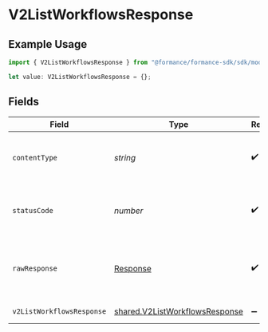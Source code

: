 # V2ListWorkflowsResponse

## Example Usage

```typescript
import { V2ListWorkflowsResponse } from "@formance/formance-sdk/sdk/models/operations";

let value: V2ListWorkflowsResponse = {};
```

## Fields

| Field                                                                                   | Type                                                                                    | Required                                                                                | Description                                                                             |
| --------------------------------------------------------------------------------------- | --------------------------------------------------------------------------------------- | --------------------------------------------------------------------------------------- | --------------------------------------------------------------------------------------- |
| `contentType`                                                                           | *string*                                                                                | :heavy_check_mark:                                                                      | HTTP response content type for this operation                                           |
| `statusCode`                                                                            | *number*                                                                                | :heavy_check_mark:                                                                      | HTTP response status code for this operation                                            |
| `rawResponse`                                                                           | [Response](https://developer.mozilla.org/en-US/docs/Web/API/Response)                   | :heavy_check_mark:                                                                      | Raw HTTP response; suitable for custom response parsing                                 |
| `v2ListWorkflowsResponse`                                                               | [shared.V2ListWorkflowsResponse](../../../sdk/models/shared/v2listworkflowsresponse.md) | :heavy_minus_sign:                                                                      | List of workflows                                                                       |